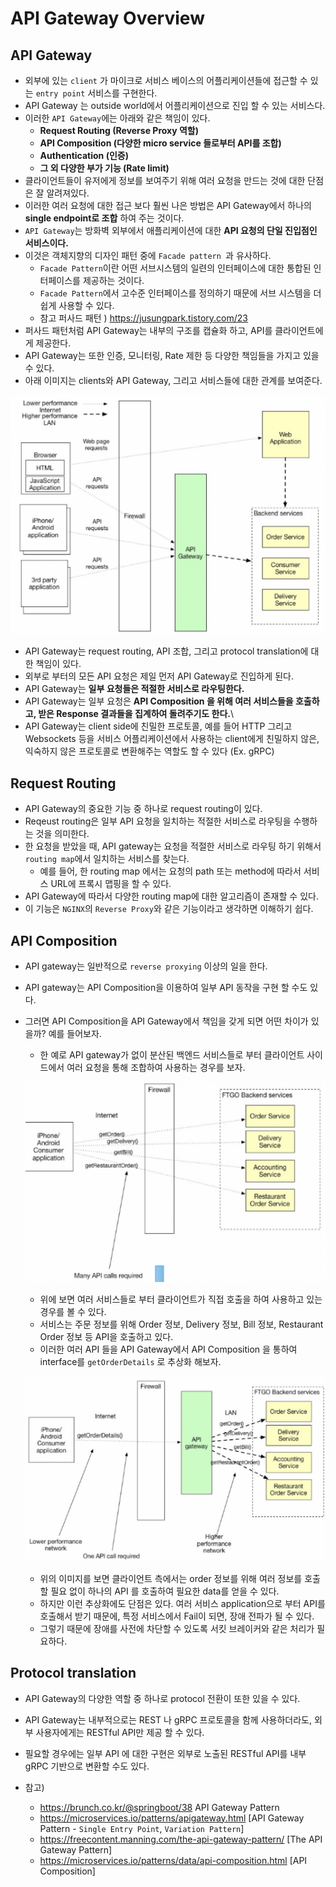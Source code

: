 # API Gateway Overview

## API Gateway
  * 외부에 있는 `client` 가 마이크로 서비스 베이스의 어플리케이션들에 접근할 수 있는 `entry point` 서비스를 구현한다.
  * API Gateway 는 outside world에서 어플리케이션으로 진입 할 수 있는 서비스다.
  * 이러한 `API Gateway`에는 아래와 같은 책임이 있다.
    * __Request Routing (Reverse Proxy 역할)__
    * __API Composition (다양한 micro service 들로부터 API를 조합)__
    * __Authentication (인증)__
    * __그 외 다양한 부가 기능 (Rate limit)__
  * 클라이언트들이 유저에게 정보를 보여주기 위해 여러 요청을 만드는 것에 대한 단점은 잘 알려져있다.
  * 이러한 여러 요청에 대한 접근 보다 훨씬 나은 방법은 API Gateway에서 하나의 __single endpoint로 조합__ 하여 주는 것이다.
  * `API Gateway`는  방화벽 외부에서 애플리케이션에 대한 __API 요청의 단일 진입점인 서비스이다.__
  * 이것은 객체지향의 디자인 패턴 중에  `Facade pattern `과 유사하다.
    * `Facade Pattern`이란 어떤 서브시스템의 일련의 인터페이스에 대한 통합된 인터페이스를 제공하는 것이다.
    * `Facade Pattern`에서 고수준 인터페이스를 정의하기 때문에 서브 시스템을 더 쉽게 사용할 수 있다.
    * 참고 퍼사드 패턴 ) https://jusungpark.tistory.com/23
  * 퍼사드 패턴처럼 API Gateway는 내부의 구조를 캡슐화 하고, API를 클라이언트에게 제공한다.
  * API Gateway는 또한 인증, 모니터링, Rate 제한 등 다양한 책임들을 가지고 있을 수 있다.
  * 아래  이미지는 clients와 API Gateway, 그리고 서비스들에 대한 관계를 보여준다.

  ![api-gateway-01](../static/api-gateway/api-gateway-01.png)

  * API Gateway는 request routing, API 조합, 그리고 protocol translation에 대한 책임이 있다.
  * 외부로 부터의 모든 API 요청은 제일 먼저 API Gateway로 진입하게 된다.
  * API Gateway는 __일부 요청들은 적절한 서비스로 라우팅한다.__
  * API Gateway는 일부 요청은 __API Composition 을 위해 여러 서비스들을 호출하고, 받은 Response 결과들을 집계하여 돌려주기도 한다.__\
  * API Gateway는 client side에 친밀한 프로토콜, 예를 들어 HTTP 그리고 Websockets 등을 서비스 어플리케이션에서 사용하는 client에게  친밀하지 않은, 익숙하지 않은 프로토콜로 변환해주는 역할도 할 수 있다 (Ex. gRPC)

## Request Routing

* API Gateway의 중요한 기능 중 하나로 request routing이 있다.
* Reqeust routing은 일부 API 요청을 일치하는 적절한 서비스로 라우팅을 수행하는 것을 의미한다.
* 한 요청을 받았을 때, API gateway는 요청을 적절한 서비스로 라우팅 하기 위해서 `routing map`에서 일치하는 서비스를 찾는다.
  * 예를 들어, 한 routing map 에서는 요청의 path 또는 method에 따라서 서비스 URL에 프록시 맵핑을 할 수 있다.
* API Gateway에 따라서 다양한 routing map에 대한 알고리즘이 존재할 수 있다.
* 이 기능은 `NGINX`의 `Reverse Proxy`와 같은 기능이라고 생각하면 이해하기 쉽다.

## API Composition

* API gateway는 일반적으로 `reverse proxying` 이상의 일을 한다.
* API gateway는 API Composition을 이용하여 일부 API 동작을 구현 할 수도 있다.
* 그러면 API Composition을 API Gateway에서 책임을 갖게 되면 어떤 차이가 있을까? 예를 들어보자.
  * 한 예로 API gateway가 없이 분산된 백엔드 서비스들로 부터 클라이언트 사이드에서 여러 요청을 통해 조합하여 사용하는 경우를 보자.

  ![api-gateway-02](../static/api-gateway/api-gateway-02.png)

  * 위에 보면 여러 서비스들로 부터 클라이언트가 직접 호출을 하여 사용하고 있는 경우를 볼 수 있다.
  * 서비스는 주문 정보를 위해 Order 정보, Delivery 정보, Bill 정보, Restaurant Order 정보 등 API을 호출하고 있다.
  * 이러한 여러 API 들을 API Gateway에서 API Composition 을 통하여 interface를 `getOrderDetails` 로 추상화 해보자.

  ![api-gateway-03](../static/api-gateway/api-gateway-03.png)

  * 위의 이미지를 보면 클라이언트 측에서는 order 정보를 위해 여러 정보를 호출할 필요 없이 하나의 API 를 호출하여 필요한 data를 얻을 수 있다.
  * 하지만 이런 추상화에도 단점은 있다. 여러 서비스 application으로 부터 API를 호출해서 받기 때문에, 특정 서비스에서 Fail이 되면, 장애 전파가 될 수 있다.
  * 그렇기 때문에 장애를 사전에 차단할 수 있도록 서킷 브레이커와 같은 처리가 필요하다.

## Protocol translation

* API Gateway의 다양한 역할 중 하나로 protocol 전환이 또한 있을 수 있다.
* API Gateway는 내부적으로는 REST 나 gRPC 프로토콜을 함께 사용하더라도, 외부 사용자에게는 RESTful API만 제공 할 수 있다.
* 필요할 경우에는 일부 API 에 대한 구현은 외부로 노출된 RESTful API를 내부 gRPC 기반으로 변환할 수도 있다.

* 참고)
  * https://brunch.co.kr/@springboot/38 API Gateway Pattern
  * https://microservices.io/patterns/apigateway.html  [API Gateway Pattern - `Single Entry Point`, `Variation Pattern`]
  * https://freecontent.manning.com/the-api-gateway-pattern/ [The API Gateway Pattern]
  * https://microservices.io/patterns/data/api-composition.html [API Composition]
